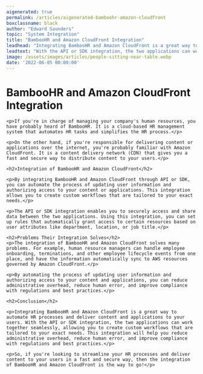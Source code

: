 ```yaml
---
aigenerated: true
permalink: /articles/aigenerated-bamboohr-amazon-cloudfront
boxclassname: black
author: "Edward Saunders"
topic: "System Integration"
title: "BambooHR and Amazon CloudFront Integration"
leadhead: "Integrating BambooHR and Amazon CloudFront is a great way to automate HR processes and deliver content and applications to your users"
leadtext: "With the API or SDK integration, the two applications can work together seamlessly, allowing you to create custom workflows that are tailored to your exact needs. This integration will help you reduce administrative overhead, reduce human error, and improve compliance with regulations and best practices."
image: /assets/images/articles/people-sitting-near-table.webp
date: '2022-06-05 00:00:00'
---
```

<div class="arttext">	<h1>BambooHR and Amazon CloudFront Integration</h1>

	<p>If you're in charge of managing your company's human resources, you have probably heard of BambooHR. It is a cloud-based HR management system that automates HR tasks and simplifies the HR process.</p>

	<p>On the other hand, if you're responsible for delivering content or applications over the internet, you're probably familiar with Amazon CloudFront. It is a content delivery network (CDN) that gives you a fast and secure way to distribute content to your users.</p>

	<h2>Integration of BambooHR and Amazon CloudFront</h2>

	<p>By integrating BambooHR and Amazon CloudFront through API or SDK, you can automate the process of updating user information and authorizing access to your content or applications. This integration allows you to create custom workflows that are tailored to your exact needs.</p>

	<p>The API or SDK integration enables you to securely access and share data between the two applications. Using this integration, you can set up rules that automatically grant access to certain resources based on user attributes like department, location, or job title.</p>

	<h2>Problems Their Integration Solves</h2>
	<p>The integration of BambooHR and Amazon CloudFront solves many problems. For example, human resource managers can handle employee onboarding, terminations, and other employee lifecycle events from one place, and have the information automatically sync to AWS resources governed by Amazon CloudFront.</p>

	<p>By automating the process of updating user information and authorizing access to your content and applications, you can reduce administrative overhead, reduce human error, and improve compliance with regulations and best practices.</p>

	<h2>Conclusion</h2>

	<p>Integrating BambooHR and Amazon CloudFront is a great way to automate HR processes and deliver content and applications to your users. With the API or SDK integration, the two applications can work together seamlessly, allowing you to create custom workflows that are tailored to your exact needs. This integration will help you reduce administrative overhead, reduce human error, and improve compliance with regulations and best practices.</p>

	<p>So, if you're looking to streamline your HR processes and deliver content to your users in a fast and secure way, then the integration of BambooHR and Amazon CloudFront is the way to go!</p>

</div>